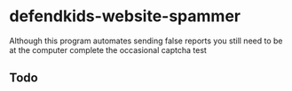 # defendkids-website-spammer

Although this program automates sending false reports you still need to be at the computer complete the occasional captcha test

## Todo
